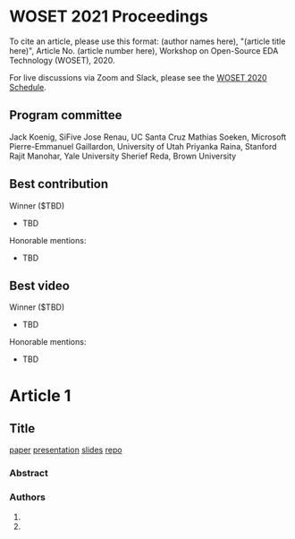 #  WOSET 2021 Proceedings

To cite an article, please use this format:
(author names here), "(article title here)", Article No. (article number here), Workshop on Open-Source EDA Technology (WOSET), 2020.

For live discussions via Zoom and Slack, please see the [WOSET 2020 Schedule](WOSET2020-schedule.md).

## Program committee

Jack Koenig, SiFive
Jose Renau, UC Santa Cruz
Mathias Soeken, Microsoft
Pierre-Emmanuel Gaillardon, University of Utah
Priyanka Raina, Stanford
Rajit Manohar, Yale University
Sherief Reda, Brown University

## Best contribution

Winner ($TBD)
* TBD

Honorable mentions:
* TBD


## Best video

Winner ($TBD)
* TBD

Honorable mentions:
* TBD

# Article 1

## Title
[paper](PDFs/2021/a01.pdf)
[presentation]()
[slides](PDFs/2021/a01-slides.pdf)
[repo]()

### Abstract

### Authors
1.
2.

